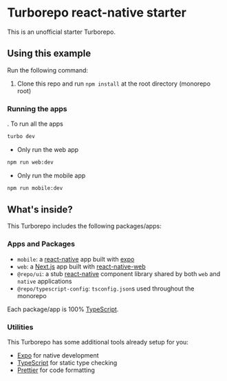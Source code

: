 # Turborepo react-native starter

This is an unofficial starter Turborepo.

## Using this example

Run the following command:

1. Clone this repo and run `npm install` at the root directory (monorepo root)

### Running the apps

. To run all the apps

```sh
turbo dev
```

- Only run the web app

```sh
npm run web:dev
```

- Only run the mobile app

```sh
npm run mobile:dev
```

## What's inside?

This Turborepo includes the following packages/apps:

### Apps and Packages

- `mobile`: a [react-native](https://reactnative.dev/) app built with [expo](https://docs.expo.dev/)
- `web`: a [Next.js](https://nextjs.org/) app built with [react-native-web](https://necolas.github.io/react-native-web/)
- `@repo/ui`: a stub [react-native](https://reactnative.dev/) component library shared by both `web` and `native` applications
- `@repo/typescript-config`: `tsconfig.json`s used throughout the monorepo

Each package/app is 100% [TypeScript](https://www.typescriptlang.org/).

### Utilities

This Turborepo has some additional tools already setup for you:

- [Expo](https://docs.expo.dev/) for native development
- [TypeScript](https://www.typescriptlang.org/) for static type checking
- [Prettier](https://prettier.io) for code formatting
